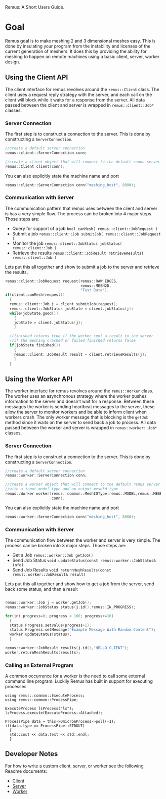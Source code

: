 Remus: A Short Users Guide.

# Goal #

Remus goal is to make meshing 2 and 3 dimensional meshes easy.
This is done by insulating your program from the instability and licenses of the
current generation of meshers. It does this by providing the ability for
meshing to happen on remote machines using a basic client, server, worker design.

## Using the Client API ##

The client interface for remus revolves around the ```remus::Client``` class.
The client uses a request reply strategy with the server, and each call
on the client will block while it waits for a response from the server.
All data passed between the client and server is
wrapped in ```remus::client::Job*``` classes.

### Server Connection ###
The first step is to construct a connection to the server. This is done by
constructing a ```ServerConnection```.

```cpp
//create a default server connection
remus::client::ServerConnection conn;

//create a client object that will connect to the default remus server
remus::Client client(conn);
```

You can also explicitly state the machine name and port
```cpp
remus::client::ServerConnection conn("meshing_host", 8080);
```

### Communication with Server ###

The communication pattern that remus uses between the client and
server is has a very simple flow. The process can be broken
into 4 major steps. Those steps are:

- Query for support of a job
  ```bool canMesh( remus::client::JobRequest )```
- Submit a job
  ```remus::client::Job submitJob( remus::client::JobRequest )```
- Monitor the job
  ```remus::client::JobStatus jobStatus( remus::client::Job )```
- Retrieve the results
  ```remus::client::JobResult retrieveResults( remus::client::Job )```

Lets put this all together and show to submit a job to the server
and retrieve the results.

```cpp
remus::client::JobRequest request(remus::RAW_EDGES,
                                  remus::MESH2D,
                                  "Test Data");
if(client.canMesh(request))
  {
  remus::client::Job j = client.submitJob(request);
  remus::client::JobStatus jobState = client.jobStatus(j);
  while(jobState.good())
    {
    jobState = client.jobStatus(j);
    }

  //finished returns true if the worker sent a result to the server
  //if the meshing crashed or failed finished returns false
  if(jobState.finished())
    {
    remus::client::JobResult result = client.retrieveResults(j);
    }
  }
```

## Using the Worker API ##

The worker interface for remus revolves around the ```remus::Worker``` class.
The worker uses an asynchronous strategy where the worker pushes information to the
server and doesn't wait for a response. Between these messages the worker
is sending heartbeat messages to the server, these allow the server to monitor
workers and be able to inform client when workers crash. The only worker
message that is blocking is the ```getJob``` method since it waits on the
server to send back a job to process. All data passed between the worker and server is
wrapped in ```remus::worker::Job*``` classes.


### Server Connection ###
The first step is to construct a connection to the server. This is done by
constructing a ```ServerConnection```.

```cpp
//create a default server connection
remus::worker::ServerConnection conn;

//create a worker object that will connect to the default remus server
//with a input model type and an output mesh3d type
remus::Worker worker(remus::common::MeshIOType(remus::MODEL,remus::MESH3D),
                     conn);
```

You can also explicitly state the machine name and port
```cpp
remus::worker::ServerConnection conn("meshing_host", 8080);
```

### Communication with Server ###

The communication flow between the worker and server is very simple.
The process can be broken into 3 major steps. Those steps are:

- Get a Job
  ```remus::worker::Job getJob()```
- Send Job Status
  ```void updateStatus(const remus::worker::JobStatus& info)```
- Send Job Results
  ```void returnMeshResults(const remus::worker::JobResult& result)```

Lets put this all together and show how to get a job from the server,
send back some status, and than a result

```cpp

remus::worker::Job j = worker.getJob();
remus::worker::JobStatus status(j.id(),remus::IN_PROGRESS);

for(int progress=0; progress < 100; progress+=10)
  {
  status.Progress.setValue(progress+1);
  status.Progress.setMessage("Example Message With Random Content");
  worker.updateStatus(status);
  }

remus::worker::JobResult results(j.id(),"HELLO CLIENT");
worker.returnMeshResults(results);

```

### Calling an External Program ###

A common occurrence for a worker is the need to call some external
command line program. Luckily Remus has built in support for executing processes.

```
using remus::common::ExecuteProcess;
using remus::common::ProcessPipe;

ExecuteProcess lsProcess("ls");
lsProcess.execute(ExecuteProcess::Attached);

ProcessPipe data = this->OmicronProcess->poll(-1);
if(data.type == ProcessPipe::STDOUT)
  {
  std::cout << data.text << std::endl;
  }
```



## Developer Notes ##

For how to write a custom client, server, or worker see the
following Readme documents:

- [Client](remus/client/Readme.md)
- [Server](remus/server/Readme.md)
- [Worker](remus/worker/Readme.md)